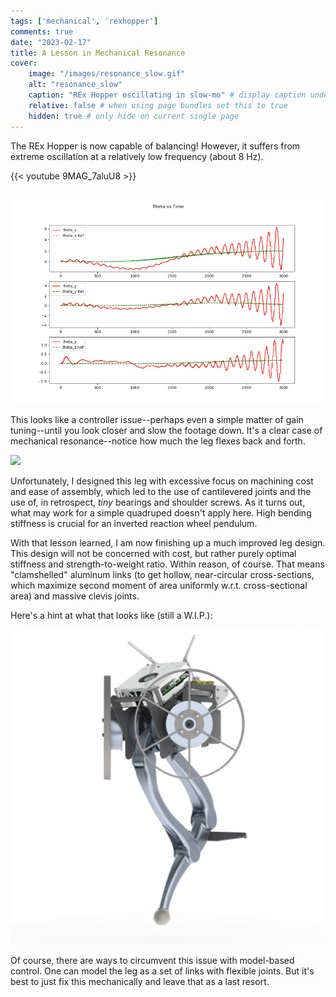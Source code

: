 ```yaml
---
tags: ['mechanical', 'rexhopper']
comments: true
date: "2023-02-17"
title: A Lesson in Mechanical Resonance
cover:
    image: "/images/resonance_slow.gif"
    alt: "resonance_slow"
    caption: "REx Hopper oscillating in slow-mo" # display caption under cover
    relative: false # when using page bundles set this to true
    hidden: true # only hide on current single page
---
```


The REx Hopper is now capable of balancing! However, it suffers from extreme oscillation at a relatively low frequency (about 8 Hz).

{{< youtube 9MAG_7aluU8 >}}
<br/><br/>

![](/images/resonance_plot.png)

This looks like a controller issue--perhaps even a simple matter of gain tuning--until you look closer and slow the footage down. It's a clear case of mechanical resonance--notice how much the leg flexes back and forth.

![](/images/resonance_slow.gif)

Unfortunately, I designed this leg with excessive focus on machining cost and ease of assembly, which led to the use of cantilevered joints and the use of, in retrospect, *tiny* bearings and shoulder screws. As it turns out, what may work for a simple quadruped doesn't apply here. High bending stiffness is crucial for an inverted reaction wheel pendulum.

With that lesson learned, I am now finishing up a much improved leg design. This design will not be concerned with cost, but rather purely optimal stiffness and strength-to-weight ratio. Within reason, of course. That means "clamshelled" aluminum links (to get hollow, near-circular cross-sections, which maximize second moment of area uniformly w.r.t. cross-sectional area) and massive clevis joints.

Here's a hint at what that looks like (still a W.I.P.):

![Rendering](/images/new_leg.JPG)

Of course, there are ways to circumvent this issue with model-based control. One can model the leg as a set of links with flexible joints. But it's best to just fix this mechanically and leave that as a last resort.